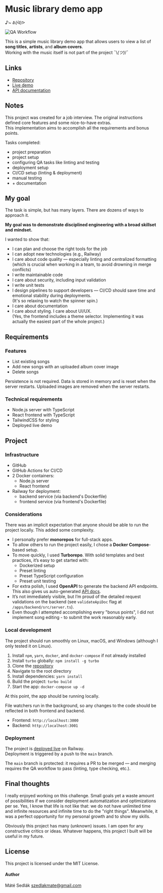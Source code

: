 # Music library demo app 
♪~ ᕕ(ᐛ)ᕗ

![QA Workflow](https://github.com/sedlakmate/demo-song-listing/actions/workflows/push-qa.yml/badge.svg)

This is a simple music library demo app that allows users to view a list of **song titles**, **artists**, and **album covers**.  
Working with the music itself is not part of the project ¯\\_(ツ)_/¯

## Links

- [Repository](https://github.com/sedlakmate/demo-song-listing)
- [Live demo](https://demo-music-list.up.railway.app/)
- [API documentation](https://demo-song-listing-production.up.railway.app/api-docs/)

## Notes

This project was created for a job interview. The original instructions defined core features and some nice-to-have extras.  
This implementation aims to accomplish all the requirements and bonus points.

Tasks completed:

- project preparation
- project setup
- configuring QA tasks like linting and testing
- deployment setup
- CI/CD setup (linting & deployment)
- manual testing
- \+ documentation

## My goal

The task is simple, but has many layers. There are dozens of ways to approach it.

**My goal was to demonstrate disciplined engineering with a broad skillset and mindset.**

I wanted to show that:

- I can plan and choose the right tools for the job
- I can adopt new technologies (e.g., Railway)
- I care about code quality — especially linting and centralized formatting  
  (which is crucial when working in a team, to avoid drowning in merge conflicts)
- I write maintainable code
- I care about security, including input validation
- I write unit tests
- I design pipelines to support developers — CI/CD should save time and emotional stability during deployments.  
  (It's so relaxing to watch the spinner spin.)
- I care about documentation
- I care about styling. I care about UI/UX.  
  (Yes, the frontend includes a theme selector. Implementing it was actually the easiest part of the whole project.)

## Requirements

### Features

- List existing songs
- Add new songs with an uploaded album cover image
- Delete songs

Persistence is not required. Data is stored in memory and is reset when the server restarts.
Uploaded images are removed when the server restarts.

### Technical requirements

- Node.js server with TypeScript
- React frontend with TypeScript
- TailwindCSS for styling
- Deployed live demo

## Project

### Infrastructure

- GitHub
- GitHub Actions for CI/CD
- 2 Docker containers:
  - Node.js server
  - React frontend
- Railway for deployment:
  - backend service (via backend's Dockerfile)
  - frontend service (via frontend's Dockerfile)

### Considerations

There was an implicit expectation that anyone should be able to run the project locally. This added some complexity.

- I personally prefer **monorepos** for full-stack apps.
- To allow others to run the project easily, I chose a **Docker Compose**-based setup.
- To move quickly, I used **Turborepo**. With solid templates and best practices, it’s easy to get started with:
  - Dockerized setup
  - Preset linting
  - Preset TypeScript configuration
  - Preset unit testing
- For extra polish, I used **OpenAPI** to generate the backend API endpoints. This also gives us auto-generated [API docs](https://demo-song-listing-production.up.railway.app/api-docs/).
- It’s not immediately visible, but I’m proud of the detailed request validations on the backend (see `validateApiDoc` flag at `/apps/backend/src/server.ts`).  
- Even though I attempted accomplishing every "bonus points", I did not implement song editing - to submit the work reasonably early.

### Local development

The project should run smoothly on Linux, macOS, and Windows (although I only tested it on Linux).

1. Install `npm`, `yarn`, `docker`, and `docker-compose` if not already installed
2. Install `turbo` globally: `npm install -g turbo`
3. Clone the [repository](https://github.com/sedlakmate/demo-song-listing)
4. Navigate to the root directory
5. Install dependencies: `yarn install`
6. Build the project: `turbo build`
7. Start the app: `docker-compose up -d`

At this point, the app should be running locally.

File watchers run in the background, so any changes to the code should be reflected in both frontend and backend.

- Frontend: `http://localhost:3000`
- Backend: `http://localhost:3001`

### Deployment

The project is [deployed live](https://demo-music-list.up.railway.app/) on Railway.  
Deployment is triggered by a push to the `main` branch.

The `main` branch is protected: it requires a PR to be merged — and merging requires the QA workflow to pass (linting, type checking, etc.).

## Final thoughts

I really enjoyed working on this challenge. Small goals yet a waste amount of possibilities if we consider deployment automatization and optimizations per se.
Yes, I know that life is not like that: we do not have unlimited time and infinite resources and infinite time to do the "right things". 
Meanwhile, it was a perfect opportunity for my personal growth and to show my skills.

Obviously this project has many (unknown) issues. I am open for any constructive critics or ideas.
Whatever happens, this project I built will be useful in my future.

## License
This project is licensed under the MIT License.

#### Author
Máté Sedlák
szedlakmate@gmail.com
